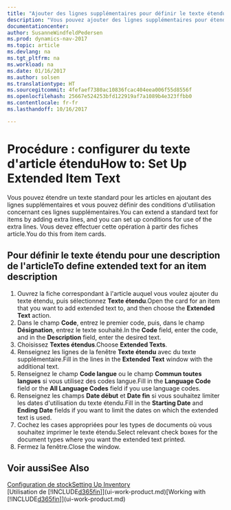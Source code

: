 ```yaml
---
title: "Ajouter des lignes supplémentaires pour définir le texte étendu d'une description d'article"
description: "Vous pouvez ajouter des lignes supplémentaires pour étendre le texte standard qui décrit un article."
documentationcenter: 
author: SusanneWindfeldPedersen
ms.prod: dynamics-nav-2017
ms.topic: article
ms.devlang: na
ms.tgt_pltfrm: na
ms.workload: na
ms.date: 01/16/2017
ms.author: solsen
ms.translationtype: HT
ms.sourcegitcommit: 4fefaef7380ac10836fcac404eea006f55d8556f
ms.openlocfilehash: 25667e524253bfd122919af7a1089b4e323ffbb0
ms.contentlocale: fr-fr
ms.lasthandoff: 10/16/2017

---
```

# <a name="how-to-set-up-extended-item-text"></a><span data-ttu-id="2a1d5-103">Procédure : configurer du texte d'article étendu</span><span class="sxs-lookup"><span data-stu-id="2a1d5-103">How to: Set Up Extended Item Text</span></span>
<span data-ttu-id="2a1d5-104">Vous pouvez étendre un texte standard pour les articles en ajoutant des lignes supplémentaires et vous pouvez définir des conditions d'utilisation concernant ces lignes supplémentaires.</span><span class="sxs-lookup"><span data-stu-id="2a1d5-104">You can extend a standard text for items by adding extra lines, and you can set up conditions for use of the extra lines.</span></span> <span data-ttu-id="2a1d5-105">Vous devez effectuer cette opération à partir des fiches article.</span><span class="sxs-lookup"><span data-stu-id="2a1d5-105">You do this from item cards.</span></span>

## <a name="to-define-extended-text-for-an-item-description"></a><span data-ttu-id="2a1d5-106">Pour définir le texte étendu pour une description de l'article</span><span class="sxs-lookup"><span data-stu-id="2a1d5-106">To define extended text for an item description</span></span>
1. <span data-ttu-id="2a1d5-107">Ouvrez la fiche correspondant à l'article auquel vous voulez ajouter du texte étendu, puis sélectionnez **Texte étendu**.</span><span class="sxs-lookup"><span data-stu-id="2a1d5-107">Open the card for an item that you want to add extended text to, and then choose the **Extended Text** action.</span></span>
2. <span data-ttu-id="2a1d5-108">Dans le champ **Code**, entrez le premier code, puis, dans le champ **Désignation**, entrez le texte souhaité.</span><span class="sxs-lookup"><span data-stu-id="2a1d5-108">In the **Code** field, enter the code, and in the **Description** field, enter the desired text.</span></span>
3. <span data-ttu-id="2a1d5-109">Choisissez **Textes étendus**.</span><span class="sxs-lookup"><span data-stu-id="2a1d5-109">Choose **Extended Texts**.</span></span>
4. <span data-ttu-id="2a1d5-110">Renseignez les lignes de la fenêtre **Texte étendu** avec du texte supplémentaire.</span><span class="sxs-lookup"><span data-stu-id="2a1d5-110">Fill in the lines in the **Extended Text** window with the additional text.</span></span>
5. <span data-ttu-id="2a1d5-111">Renseignez le champ **Code langue** ou le champ **Commun toutes langues** si vous utilisez des codes langue.</span><span class="sxs-lookup"><span data-stu-id="2a1d5-111">Fill in the **Language Code** field or the **All Language Codes** field if you use language codes.</span></span>
6. <span data-ttu-id="2a1d5-112">Renseignez les champs **Date début** et **Date fin** si vous souhaitez limiter les dates d'utilisation du texte étendu.</span><span class="sxs-lookup"><span data-stu-id="2a1d5-112">Fill in the **Starting Date** and **Ending Date** fields if you want to limit the dates on which the extended text is used.</span></span>
7. <span data-ttu-id="2a1d5-113">Cochez les cases appropriées pour les types de documents où vous souhaitez imprimer le texte étendu.</span><span class="sxs-lookup"><span data-stu-id="2a1d5-113">Select relevant check boxes for the document types where you want the extended text printed.</span></span>
8. <span data-ttu-id="2a1d5-114">Fermez la fenêtre.</span><span class="sxs-lookup"><span data-stu-id="2a1d5-114">Close the window.</span></span>

## <a name="see-also"></a><span data-ttu-id="2a1d5-115">Voir aussi</span><span class="sxs-lookup"><span data-stu-id="2a1d5-115">See Also</span></span>
[<span data-ttu-id="2a1d5-116">Configuration de stock</span><span class="sxs-lookup"><span data-stu-id="2a1d5-116">Setting Up Inventory</span></span>](inventory-setup-inventory.md)  
<span data-ttu-id="2a1d5-117">[Utilisation de [!INCLUDE[d365fin](includes/d365fin_md.md)]](ui-work-product.md)</span><span class="sxs-lookup"><span data-stu-id="2a1d5-117">[Working with [!INCLUDE[d365fin](includes/d365fin_md.md)]](ui-work-product.md)</span></span>

